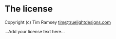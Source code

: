 # The license

Copyright (c) Tim Ramsey <tim@truelightdesigns.com>

...Add your license text here...